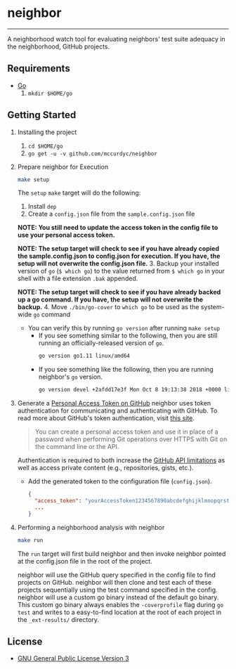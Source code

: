 # neighbor
---
A neighborhood watch tool for evaluating neighbors' test suite adequacy in the neighborhood, GitHub projects.

## Requirements
+ [Go](https://golang.org/dl/)
    1. `mkdir $HOME/go`

## Getting Started
1. Installing the project
    1. `cd $HOME/go`
    2. `go get -u -v github.com/mccurdyc/neighbor`
2. Prepare neighbor for Execution
    ```bash
    make setup
    ```

    The `setup` `make` target will do the following:
    1. Install `dep`
    2. Create a `config.json` file from the `sample.config.json` file

      **NOTE: You still need to update the access token in the config file to use your personal access token.**

      **NOTE: The setup target will check to see if you have already copied the sample.config.json to
      config.json for execution. If you have, the setup will not overwrite the config.json file.**
    3. Backup your installed version of `go` (`$ which go`) to the value returned
      from `$ which go` in your shell with a file extension `.bak` appended.

      **NOTE: The setup target will check to see if you have already backed up a go command. If you have,
      the setup will not overwrite the backup.**
    4. Move `./bin/go-cover` to `which go` to be used as the system-wide `go` command
      + You can verify this by running `go version` after running `make setup`
          + If you see something similar to the following, then you are still
            running an officially-released version of `go`.
              ```bash
              go version go1.11 linux/amd64
              ```
          + If you see something like the following, then you are running neighbor's `go` version.
              ```bash
              go version devel +2afdd17e3f Mon Oct 8 19:13:38 2018 +0000 linux/amd64
              ```
3. Generate a [Personal Access Token on GitHub](https://github.com/settings/tokens)
    neighbor uses token authentication for communicating and authenticating with GitHub.
    To read more about GitHub's token authentication, visit [this site](https://help.github.com/articles/creating-a-personal-access-token-for-the-command-line/).

    > You can create a personal access token and use it in place of a password when performing Git operations over HTTPS with Git on the command line or the API.

    Authentication is required to both increase the [GitHub API limitations](https://godoc.org/github.com/google/go-github/github#hdr-Rate_Limiting)
    as well as access private content (e.g., repositories, gists, etc.).

    + Add the generated token to the configuration file (`config.json`).
      ```json
      {
        "access_token": "yourAccessToken1234567890abcdefghijklmnopqrstuvwxyz",
        ...
      }
      ```
4. Performing a neighborhood analysis with neighbor
    ```bash
    make run
    ```

    The `run` target will first build neighbor and then invoke neighbor pointed
    at the config.json file in the root of the project.

    neighbor will use the GitHub query specified in the config file to find projects
    on GitHub. neighbor will then clone and test each of these projects sequentially
    using the test command specified in the config. neighbor will use a custom go binary
    instead of the default go binary. This custom go binary always enables the
    `-coverprofile` flag during `go test` and writes to a easy-to-find location
    at the root of each project in the `_ext-results/` directory.

## License
+ [GNU General Public License Version 3](./LICENSE)
